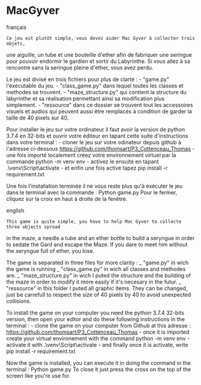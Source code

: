 # MacGyver



français

    Ce jeu est plutôt simple, vous devez aider Mac Gyver à collecter trois objets,
une aiguille, un tube et une bouteille d'ether afin de fabriquer une seringue pour pouvoir
endormir le gardien et sortir du Labyrinthe. Si vous allez à sa rencontre sans la seringue
pleine d'ether, vous avez perdu.

Le jeu est divisé en trois fichiers pour plus de clarté :
    - "game.py" l'éxécutable du jeu.
    - "class_game.py" dans lequel toutes les classes et methodes se trouvent.
    - "maze_structure.py" qui contient la structure du labyrinthe et sa réalisation permettant
        ainsi sa modification plus simplement.
    - "ressource" dans ce dossier se trouvent tout les accessoires visuels et audios qui peuvent
        aussi être remplacés à condition de garder la taille de 40 pixels sur 40.

Pour installer le jeu sur votre ordinateur il faut avoir la version de python 3.7.4 en 32-bits 
et ouvrir votre éditeur en tapant cette suite d'instructions dans votre terminal : 
    - cloner le jeu sur votre odinateur depuis github à l'adresse ci-dessous
        https://github.com/thomsart/P3_Cottenceau_Thomas
    - une fois importé localement créez votre environnement virtuel par la commande
        python -m venv env
    - activez le ensuite en tapant
        .\venv\Script\activate
    - et enfin une fois activé tapez
        pip install -r requirement.txt

Une fois l'installation terminée il ne vous reste plus qu'à éxécuter le jeu dans le terminal 
avec la commande : Python game.py
Pour le fermer, cliquez sur la croix en haut à droite de la fenêtre.





english

    This game is quite simple, you have to help Mac Gyver to collecte three objects spread 
in the maze, a needle a tube and an ether bottle to build a seryngue in order to sedate the 
Gard and  escape the Maze. If you dare to meet him without the seryngue full of ether, you lose.

The game is separated in three files for more clarity : 
    _ "game.py" in wich the game is running
    _ "class_game.py" in wich all classes and methodes are.
    _ "maze_structure.py" in wich I puted the structure and the building of the maze in order to
        modify it more easily if it's necesary in the futur.
    _ "ressource" in this folder I puted all graphic items. They can be changed,
        just be carrefull to respect the size of 40 pixels by 40 to avoid unexpected collisions.

To install the game on your computer you need the python 3.7.4 32-bits version, then open your
editor and do these following instructions in the terminal :
    - clone the game on your computer from Github at this adresse :
        https://github.com/thomsart/P3_Cottenceau_Thomas
    - once it is imported create your virtual environement with the command
        python -m venv env
    - activate it with
        .\venv\Script\activate
    - and finally once it is activate, write
        pip install -r requirement.txt

Now the game is installed, you can execute it in doing the command in the terminal : Python game.py
To close it just press the cross on the top of the screen like you're use for.  
